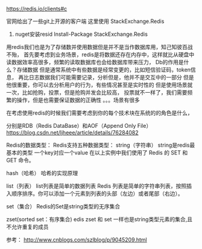 https://redis.io/clients#c

官网给出了一些git上开源的客户端
这里使用  StackExchange.Redis

1. nuget安装resid 
 Install-Package StackExchange.Redis


用redis我们也是为了存储数并使用数据但是并不是当作数据库用，知己知彼百战不殆，
首先要考虑到业务场景，redis是将数据还存在内存中，这样就比从硬盘中读数据效率高很多，频繁的读取数据库也会给数据库带来压力，
Db的作用是什么？存储数据
但是通常系统中有些数据是经常变更的，比如短信验证码，token信息，
再比日志数据我们可能需要记录，分析但是，他并不是交互中的一部分
但是他很重要，你可以去分析用户的行为，有些情况甚至是实时性的
但是使用场景就一次，比如抢购，投票，但是抢购并发会比较高，
投票就不一样了，我们需要频繁的操作，但是也需要保证数据的正确性
。。。场景有很多

在考虑使用redis的时候我们需要考虑到你的每个技术块在系统的的角色是什么，

分别是RDB（Redis DataBase）和AOF（Append Only File）
https://blog.csdn.net/ljheee/article/details/76284082


Redis的数据类型：
Redis支持五种数据类型：
string（字符串） string是redis最基本的类型
一个key对应一个value
在以上实例中我们使用了 Redis 的 SET 和 GET 命令。

hash（哈希）    哈希的实现原理

list（列表）    list列表是简单的数据列表
Redis 列表是简单的字符串列表，按照插入顺序排序。你可以添加一个元素到列表的头部（左边）或者尾部（右边）。

set（集合）
Redis的Set是string类型的无序集合

zset(sorted set：有序集合)
edis zset 和 set 一样也是string类型元素的集合,且不允许重复的成员


参考：
http://www.cnblogs.com/szlblog/p/9045209.html
